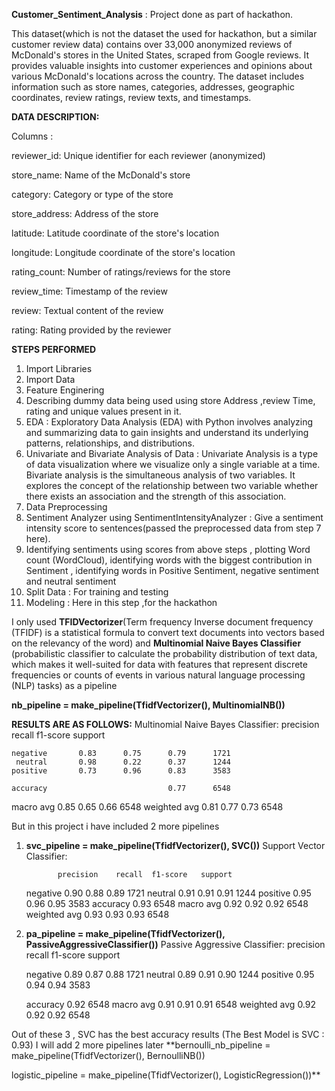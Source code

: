 **Customer_Sentiment_Analysis** : Project done as part of hackathon.

This dataset(which is not the dataset the used for hackathon, but a similar customer review data) contains over 33,000 anonymized reviews of McDonald's stores in the United States, scraped from Google reviews. It provides valuable insights into customer experiences and opinions about various McDonald's locations across the country. The dataset includes information such as store names, categories, addresses, geographic coordinates, review ratings, review texts, and timestamps.

**DATA DESCRIPTION:**


Columns :

reviewer_id: Unique identifier for each reviewer (anonymized)

store_name: Name of the McDonald's store

category: Category or type of the store

store_address: Address of the store

latitude: Latitude coordinate of the store's location

longitude: Longitude coordinate of the store's location

rating_count: Number of ratings/reviews for the store

review_time: Timestamp of the review

review: Textual content of the review

rating: Rating provided by the reviewer


**STEPS PERFORMED**
1. Import Libraries
2. Import Data
3. Feature Enginering
4. Describing dummy data being used using store Address ,review Time, rating and unique values present in it.
5. EDA : Exploratory Data Analysis (EDA) with Python involves analyzing and summarizing data to gain insights and understand its underlying patterns, relationships, and distributions.
6. Univariate and Bivariate Analysis of Data : Univariate Analysis is a type of data visualization where we visualize only a single variable at a time. Bivariate analysis is the simultaneous analysis of two variables. It explores the concept of the relationship between two variable whether there exists an association and the strength of this association.
7. Data Preprocessing
8. Sentiment Analyzer using SentimentIntensityAnalyzer : Give a sentiment intensity score to sentences(passed the preprocessed data from step 7 here).
9. Identifying sentiments using scores from above steps , plotting Word count (WordCloud), identifying words with the biggest contribution in Sentiment , identifying words in Positive Sentiment, negative sentiment and neutral sentiment
10. Split Data : For training and testing
11. Modeling : Here in this step ,for the hackathon

I only used **TFIDVectorizer**(Term frequency Inverse document frequency (TFIDF) is a statistical formula to convert text documents into vectors based on the relevancy of the word) and **Multinomial Naive Bayes Classifier** (probabilistic classifier to calculate the probability distribution of text data, which makes it well-suited for data with features that represent discrete frequencies or counts of events in various natural language processing (NLP) tasks) as a pipeline 


**nb_pipeline = make_pipeline(TfidfVectorizer(), MultinomialNB())**


**RESULTS ARE AS FOLLOWS:**
Multinomial Naive Bayes Classifier:
              precision    recall  f1-score   support

    negative       0.83      0.75      0.79      1721
     neutral       0.98      0.22      0.37      1244
    positive       0.73      0.96      0.83      3583

    accuracy                           0.77      6548
   macro avg       0.85      0.65      0.66      6548
weighted avg       0.81      0.77      0.73      6548

But in this project i have included 2 more pipelines

1. **svc_pipeline = make_pipeline(TfidfVectorizer(), SVC())**
Support Vector Classifier:

              precision    recall  f1-score   support

    negative       0.90      0.88      0.89      1721
     neutral       0.91      0.91      0.91      1244
    positive       0.95      0.96      0.95      3583
    accuracy                           0.93      6548
   macro avg       0.92      0.92      0.92      6548
weighted avg       0.93      0.93      0.93      6548

3. **pa_pipeline = make_pipeline(TfidfVectorizer(), PassiveAggressiveClassifier())**
Passive Aggressive Classifier:
              precision    recall  f1-score   support

    negative       0.89      0.87      0.88      1721
     neutral       0.89      0.91      0.90      1244
    positive       0.95      0.94      0.94      3583

    accuracy                           0.92      6548
   macro avg       0.91      0.91      0.91      6548
weighted avg       0.92      0.92      0.92      6548

Out of these 3 , SVC has the best accuracy results (The Best Model is SVC : 0.93)
I will add 2 more pipelines later
**bernoulli_nb_pipeline = make_pipeline(TfidfVectorizer(), BernoulliNB())

logistic_pipeline = make_pipeline(TfidfVectorizer(), LogisticRegression())**

